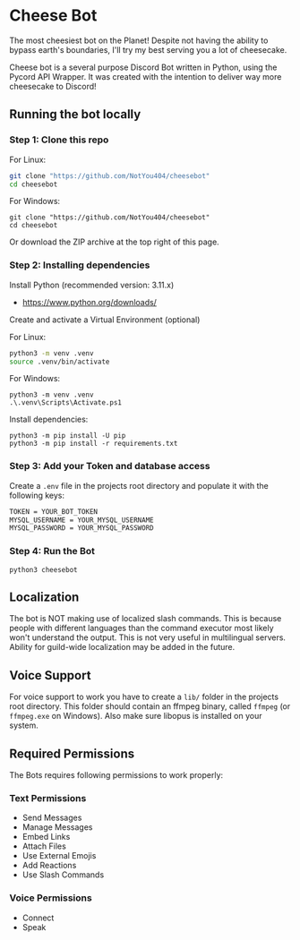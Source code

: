 # Cheese Bot

The most cheesiest bot on the Planet!
Despite not having the ability to bypass earth's boundaries, I'll try my best serving you a lot of cheesecake.

Cheese bot is a several purpose Discord Bot written in Python, using the Pycord API Wrapper.
It was created with the intention to deliver way more cheesecake to Discord!

## Running the bot locally

### Step 1: Clone this repo

For Linux:

```bash
git clone "https://github.com/NotYou404/cheesebot"
cd cheesebot
```

For Windows:

```pwsh
git clone "https://github.com/NotYou404/cheesebot"
cd cheesebot
```

Or download the ZIP archive at the top right of this page.

### Step 2: Installing dependencies

Install Python (recommended version: 3.11.x)

- <https://www.python.org/downloads/>

Create and activate a Virtual Environment (optional)

For Linux:

```bash
python3 -m venv .venv
source .venv/bin/activate
```

For Windows:

```pwsh
python3 -m venv .venv
.\.venv\Scripts\Activate.ps1
```

Install dependencies:

```shell
python3 -m pip install -U pip
python3 -m pip install -r requirements.txt
```

### Step 3: Add your Token and database access

Create a `.env` file in the projects root directory and populate it with the following keys:

```txt
TOKEN = YOUR_BOT_TOKEN
MYSQL_USERNAME = YOUR_MYSQL_USERNAME
MYSQL_PASSWORD = YOUR_MYSQL_PASSWORD
```

### Step 4: Run the Bot

```shell
python3 cheesebot
```

## Localization

The bot is NOT making use of localized slash commands. This is because people with different languages than the command executor most likely won't understand the output. This is not very useful in multilingual servers. Ability for guild-wide localization may be added in the future.

## Voice Support

For voice support to work you have to create a `lib/` folder in the projects root directory. This folder should contain an ffmpeg binary, called `ffmpeg` (or `ffmpeg.exe` on Windows). Also make sure libopus is installed on your system.

## Required Permissions

The Bots requires following permissions to work properly:

### Text Permissions

- Send Messages
- Manage Messages
- Embed Links
- Attach Files
- Use External Emojis
- Add Reactions
- Use Slash Commands

### Voice Permissions

- Connect
- Speak
